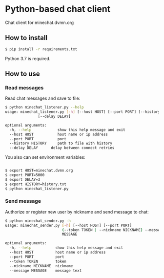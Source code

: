 # Python-based chat client

Chat client for minechat.dvmn.org

## How to install

```bash
$ pip install -r requirements.txt
```
Python 3.7 is required.

## How to use

### Read messages

Read chat messages and save to file:

```bash
$ python minechat_listener.py --help
usage: minechat_listener.py [-h] [--host HOST] [--port PORT] [--history HISTORY]
               [--delay DELAY]

optional arguments:
  -h, --help            show this help message and exit
  --host HOST           host name or ip address
  --port PORT           port
  --history HISTORY     path to file with history
  --delay DELAY      delay between connect retries

```

You also can set environment variables:

```bash

$ export HOST=minechat.dvmn.org
$ export PORT=5000
$ export DELAY=3
$ export HISTORY=history.txt
$ python minechat_listener.py
```

### Send message

Authorize or register new user by nickname and send message to chat:

```bash
$ python minechat_sender.py -h
usage: minechat_sender.py [-h] [--host HOST] [--port PORT]
                          (--token TOKEN | --nickname NICKNAME) --message
                          MESSAGE

optional arguments:
  -h, --help           show this help message and exit
  --host HOST          host name or ip address
  --port PORT          port
  --token TOKEN        token
  --nickname NICKNAME  nickname
  --message MESSAGE    message text
```

